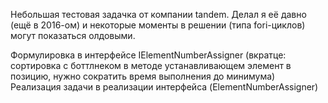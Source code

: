 Небольшая тестовая задачка от компании tandem.
Делал я её давно (ещё в 2016-ом) и некоторые моменты в решении (типа fori-циклов) могут показаться олдовыми.

Формулировка в интерфейсе IElementNumberAssigner (вкратце: сортировка с боттлнеком в методе устанавливающем элемент в позицию, нужно сократить время выполнения до минимума)
Реализация задачи в реализации интерфейса (ElementNumberAssigner)